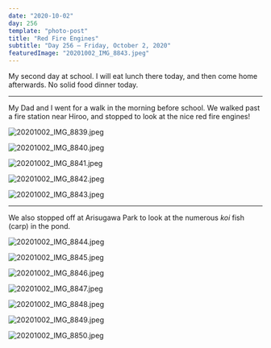 ```yaml
---
date: "2020-10-02"
day: 256
template: "photo-post"
title: "Red Fire Engines"
subtitle: "Day 256 – Friday, October 2, 2020"
featuredImage: "20201002_IMG_8843.jpeg"
---
```


My second day at school. I will eat lunch there today, and then come home afterwards. No solid food dinner today.

<hr />

My Dad and I went for a walk in the morning before school. We walked past a fire station near Hiroo, and stopped to look at the nice red fire engines!

![20201002_IMG_8839.jpeg](20201002_IMG_8839.jpeg)

![20201002_IMG_8840.jpeg](20201002_IMG_8840.jpeg)

![20201002_IMG_8841.jpeg](20201002_IMG_8841.jpeg)

![20201002_IMG_8842.jpeg](20201002_IMG_8842.jpeg)

![20201002_IMG_8843.jpeg](20201002_IMG_8843.jpeg)

<hr />

We also stopped off at Arisugawa Park to look at the numerous <i>koi</i> fish (carp) in the pond.

![20201002_IMG_8844.jpeg](20201002_IMG_8844.jpeg)

![20201002_IMG_8845.jpeg](20201002_IMG_8845.jpeg)

![20201002_IMG_8846.jpeg](20201002_IMG_8846.jpeg)

![20201002_IMG_8847.jpeg](20201002_IMG_8847.jpeg)

![20201002_IMG_8848.jpeg](20201002_IMG_8848.jpeg)

![20201002_IMG_8849.jpeg](20201002_IMG_8849.jpeg)

![20201002_IMG_8850.jpeg](20201002_IMG_8850.jpeg)

